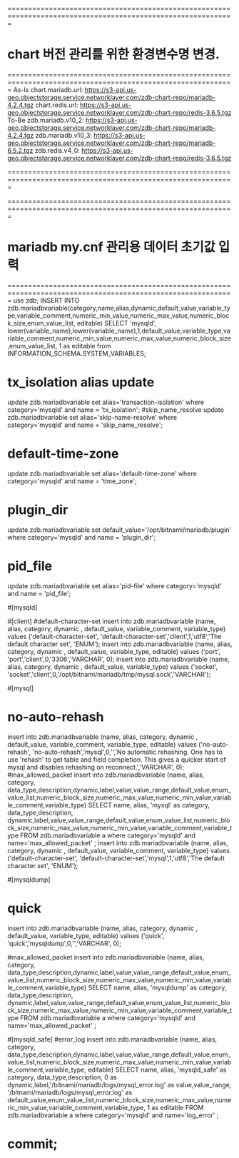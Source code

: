
=============================================================================================================
# chart 버전 관리를 위한 환경변수명 변경.
=============================================================================================================
As-Is 
  chart.mariadb.url: https://s3-api.us-geo.objectstorage.service.networklayer.com/zdb-chart-repo/mariadb-4.2.4.tgz
  chart.redis.url: https://s3-api.us-geo.objectstorage.service.networklayer.com/zdb-chart-repo/redis-3.6.5.tgz
To-Be
  zdb.mariadb.v10_2: https://s3-api.us-geo.objectstorage.service.networklayer.com/zdb-chart-repo/mariadb-4.2.4.tgz
  zdb.mariadb.v10_3: https://s3-api.us-geo.objectstorage.service.networklayer.com/zdb-chart-repo/mariadb-6.5.2.tgz
  zdb.redis.v4_0: https://s3-api.us-geo.objectstorage.service.networklayer.com/zdb-chart-repo/redis-3.6.5.tgz
  
=============================================================================================================



=============================================================================================================
# mariadb my.cnf 관리용 데이터 초기값 입력
=============================================================================================================
use zdb;
INSERT INTO zdb.mariadbvariable(category,name,alias,dynamic,default_value,variable_type,variable_comment,numeric_min_value,numeric_max_value,numeric_block_size,enum_value_list, editable)
SELECT 'mysqld', lower(variable_name),lower(variable_name),1,default_value,variable_type,variable_comment,numeric_min_value,numeric_max_value,numeric_block_size,enum_value_list, 1 as editable from INFORMATION_SCHEMA.SYSTEM_VARIABLES;

# tx_isolation alias update 
update zdb.mariadbvariable set alias='transaction-isolation' where category='mysqld' and name = 'tx_isolation';
#skip_name_resolve
update zdb.mariadbvariable set alias='skip-name-resolve' where category='mysqld' and name = 'skip_name_resolve';
# default-time-zone
update zdb.mariadbvariable set alias='default-time-zone' where category='mysqld' and name = 'time_zone';
# plugin_dir
update zdb.mariadbvariable set default_value='/opt/bitnami/mariadb/plugin' where category='mysqld' and name = 'plugin_dir';
# pid_file
update zdb.mariadbvariable set alias='pid-file' where category='mysqld' and name = 'pid_file';

#[mysqld]


#[client]
#default-character-set
insert into  zdb.mariadbvariable (name, alias, category, dynamic , default_value, variable_comment, variable_type) values ('default-character-set', 'default-character-set','client',1,'utf8','The default character set', 'ENUM');
insert into  zdb.mariadbvariable (name, alias, category, dynamic , default_value, variable_type, editable) values ('port', 'port','client',0,'3306','VARCHAR', 0);
insert into  zdb.mariadbvariable (name, alias, category, dynamic , default_value, variable_type) values ('socket', 'socket','client',0,'/opt/bitnami/mariadb/tmp/mysql.sock','VARCHAR');

#[mysql]
# no-auto-rehash
insert into  zdb.mariadbvariable (name, alias, category, dynamic , default_value, variable_comment, variable_type, editable) values ('no-auto-rehash', 'no-auto-rehash','mysql',0,'','No automatic rehashing. One has to use \'rehash\' to get table and field completion. This gives a quicker start of mysql and disables rehashing on reconnect.','VARCHAR', 0);
#max_allowed_packet
insert into  zdb.mariadbvariable (name, alias, category, data_type,description,dynamic,label,value,value_range,default_value,enum_value_list,numeric_block_size,numeric_max_value,numeric_min_value,variable_comment,variable_type) 
SELECT name, alias, 'mysql' as category, data_type,description, dynamic,label,value,value_range,default_value,enum_value_list,numeric_block_size,numeric_max_value,numeric_min_value,variable_comment,variable_type  FROM zdb.mariadbvariable a where category='mysqld' and name='max_allowed_packet' ;
insert into  zdb.mariadbvariable (name, alias, category, dynamic , default_value, variable_comment, variable_type) values ('default-character-set', 'default-character-set','mysql',1,'utf8','The default character set', 'ENUM');


#[mysqldump]
# quick
insert into  zdb.mariadbvariable (name, alias, category, dynamic , default_value, variable_type, editable) values ('quick', 'quick','mysqldump',0,'','VARCHAR', 0);


#max_allowed_packet
insert into  zdb.mariadbvariable (name, alias, category, data_type,description,dynamic,label,value,value_range,default_value,enum_value_list,numeric_block_size,numeric_max_value,numeric_min_value,variable_comment,variable_type) 
SELECT name, alias, 'mysqldump' as category, data_type,description, dynamic,label,value,value_range,default_value,enum_value_list,numeric_block_size,numeric_max_value,numeric_min_value,variable_comment,variable_type  FROM zdb.mariadbvariable a where category='mysqld' and name='max_allowed_packet' ;

#[mysqld_safe]
#error_log
insert into  zdb.mariadbvariable (name, alias, category, data_type,description,dynamic,label,value,value_range,default_value,enum_value_list,numeric_block_size,numeric_max_value,numeric_min_value,variable_comment,variable_type, editable) 
SELECT name, alias, 'mysqld_safe' as category, data_type,description, 0 as dynamic,label,'/bitnami/mariadb/logs/mysql_error.log' as value,value_range, '/bitnami/mariadb/logs/mysql_error.log' as default_value,enum_value_list,numeric_block_size,numeric_max_value,numeric_min_value,variable_comment,variable_type, 1 as editable FROM zdb.mariadbvariable a where category='mysqld' and name='log_error' ;

commit;
=============================================================================================================
